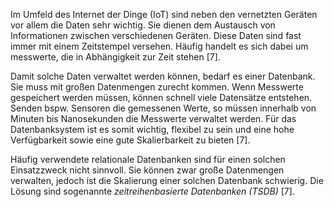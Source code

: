 Im Umfeld des Internet der Dinge (IoT) sind neben den vernetzten Geräten vor allem die Daten sehr wichtig.
Sie dienen dem Austausch von Informationen zwischen verschiedenen Geräten.
Diese Daten sind fast immer mit einem Zeitstempel versehen.
Häufig handelt es sich dabei um messwerte, die in Abhängigkeit zur Zeit stehen [7].

Damit solche Daten verwaltet werden können, bedarf es einer Datenbank.
Sie muss mit großen Datenmengen zurecht kommen.
Wenn Messwerte gespeichert werden müssen, können schnell viele Datensätze entstehen.
Senden bspw. Sensoren die gemessenen Werte, so müssen innerhalb von Minuten bis Nanosekunden die Messwerte verwaltet werden.
Für das Datenbanksystem ist es somit wichtig, flexibel zu sein und eine hohe Verfügbarkeit sowie eine gute Skalierbarkeit zu bieten [7].

Häufig verwendete relationale Datenbanken sind für einen solchen Einsatzzweck nicht sinnvoll.
Sie können zwar große Datenmengen verwalten, jedoch ist die Skalierung einer solchen Datenbank schwierig.
Die Lösung sind sogenannte _zeitreihenbasierte Datenbanken (TSDB)_ [7].
